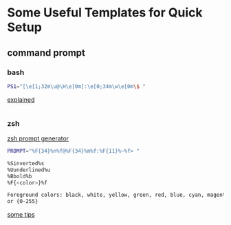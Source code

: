 # Some Useful Templates for Quick Setup

## command prompt

### bash

```bash
PS1="[\e[1;32m\u@\H\e[0m]:\e[0;34m\w\e[0m\$ "
```
[explained](https://phoenixnap.com/kb/change-bash-prompt-linux)
```

```


### zsh

[zsh prompt generator](https://zsh-prompt-generator.site/)
```zsh
PROMPT="%F{34}%n%f@%F{34}%m%f:%F{11}%~%f> "

%Sinverted%s
%Uunderlined%u
%Bbold%b
%F{<color>}%f

Foreground colors: black, white, yellow, green, red, blue, cyan, magenta
or {0-255}

```
[some tips](https://www.makeuseof.com/customize-zsh-prompt-macos-terminal/)
